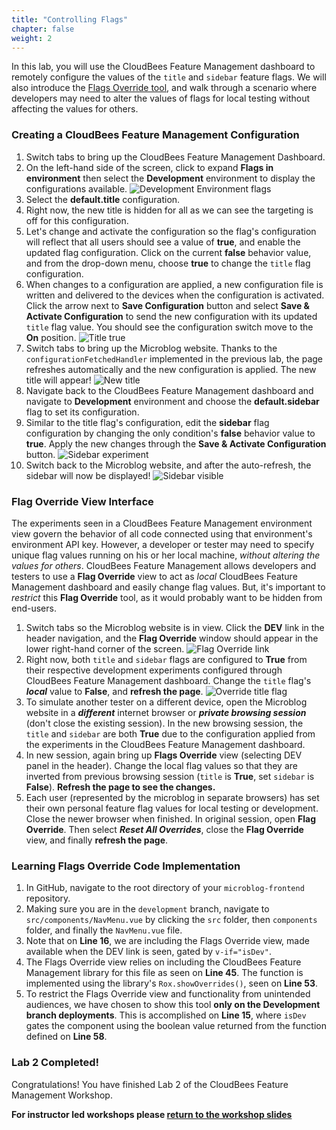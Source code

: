 ```yaml
---
title: "Controlling Flags"
chapter: false
weight: 2
--- 
```


In this lab, you will use the CloudBees Feature Management dashboard to remotely configure the values of the `title` and `sidebar` feature flags. We will also introduce the [Flags Override tool](https://docs.beescloud.com/docs/cloudbees-feature-flags/latest/debugging/override-view#_using_the_flags_override_view), and walk through a scenario where developers may need to alter the values of flags for local testing without affecting the values for others. 

### Creating a CloudBees Feature Management Configuration

1. Switch tabs to bring up the CloudBees Feature Management Dashboard.
2. On the left-hand side of the screen, click to expand **Flags in environment** then select the **Development** environment to display the configurations available. ![Development Environment flags](images/dev-env-flags.png?width=60pc)
3. Select the **default.title** configuration.
4. Right now, the new title is hidden for all as we can see the targeting is off for this configuration.
5. Let's change and activate the configuration so the flag's configuration will reflect that all users should see a value of **true**, and enable the updated flag configuration. Click on the current **false** behavior value, and from the drop-down menu, choose **true** to change the `title` flag configuration.
6. When changes to a configuration are applied, a new configuration file is written and delivered to the devices when the configuration is activated. Click the arrow next to **Save Configuration** button and select **Save & Activate Configuration** to send the new configuration with its updated `title` flag value. You should see the configuration switch move to the **On** position. ![Title true](images/setTitleTrue.png?width=70pc)
7. Switch tabs to bring up the Microblog website. Thanks to the `configurationFetchedHandler` implemented in the previous lab, the page refreshes automatically and the new configuration is applied. The new title will appear! ![New title](images/new-title-visible.png?width=50pc)
8. Navigate back to the CloudBees Feature Management dashboard and navigate to **Development** environment and choose the **default.sidebar** flag to set its configuration.
9.  Similar to the title flag's configuration, edit the **sidebar** flag configuration by changing the only condition's **false** behavior value to **true**. Apply the new changes through the **Save & Activate Configuration** button. ![Sidebar experiment](images/sidebar-experiment.png?width=70pc)
10. Switch back to the Microblog website, and after the auto-refresh, the sidebar will now be displayed! ![Sidebar visible](images/sidebar-visible.png?width=50pc)

### Flag Override View Interface

The experiments seen in a CloudBees Feature Management environment view govern the behavior of all code connected using that environment's environment API key. However, a developer or tester may need to specify unique flag values running on his or her local machine, _without altering the values for others_. CloudBees Feature Management allows developers and testers to use a **Flag Override** view to act as _local_ CloudBees Feature Management dashboard and easily change flag values. But, it's important to _restrict_ this **Flag Override** tool, as it would probably want to be hidden from end-users.

1. Switch tabs so the Microblog website is in view. Click the **DEV** link in the header navigation, and the **Flag Override** window should appear in the lower right-hand corner of the screen. ![Flag Override link](images/flag-override-link.png?width=50pc)
2. Right now, both `title` and `sidebar` flags are configured to **True** from their respective development experiments configured through CloudBees Feature Management dashboard. Change the `title` flag's ***local*** value to **False**, and **refresh the page**.  ![Override title flag](images/override-title-flag.png?width=50pc)
3. To simulate another tester on a different device, open the Microblog website in a ***different*** internet browser or ***private browsing session*** (don't close the existing session). In the new browsing session, the `title` and `sidebar` are both **True** due to the configuration applied from the experiments in the CloudBees Feature Management dashboard.
4. In new session, again bring up **Flags Override** view (selecting DEV panel in the header). Change the local flag values so that they are inverted from previous browsing session (`title` is **True**, set `sidebar` is **False**). **Refresh the page to see the changes.**
5. Each user (represented by the microblog in separate browsers) has set their own personal feature flag values for local testing or development. Close the newer browser when finished. In original session, open **Flag Override**. Then select ***Reset All Overrides***, close the **Flag Override** view, and finally **refresh the page**.

### Learning Flags Override Code Implementation

1. In GitHub, navigate to the root directory of your `microblog-frontend` repository.
2. Making sure you are in the `development` branch, navigate to `src/components/NavMenu.vue` by clicking the `src` folder, then `components` folder, and finally the `NavMenu.vue` file.
3. Note that on **Line 16**, we are including the Flags Override view, made available when the DEV link is seen, gated by `v-if="isDev"`.
4. The Flags Override view relies on including the CloudBees Feature Management library for this file as seen on **Line 45**. The function is implemented using the library's `Rox.showOverrides()`, seen on **Line 53**.
5. To restrict the Flags Override view and functionality from unintended audiences, we have chosen to show this tool **only on the Development branch deployments**. This is accomplished on **Line 15**, where `isDev` gates the component using the boolean value returned from the function defined on **Line 58**.

### Lab 2 Completed!
Congratulations! You have finished Lab 2 of the CloudBees Feature Management Workshop.

**For instructor led workshops please <a href="https://cloudbees-days.github.io/cloudbees-field-workshops/cloudbees-feature-management/#23">return to the workshop slides</a>**

